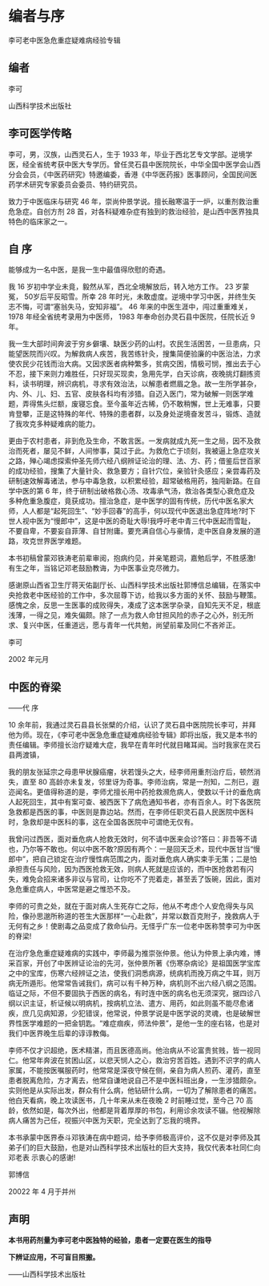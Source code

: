 # 编者与序

李可老中医急危重症疑难病经验专辑

## 编者

李可

山西科学技术出版社

## 李可医学传略

李可，男，汉族，山西灵石人，生于 1933 年，毕业于西北艺专文学部。逆境学医，经全省统考获中医大专学历。曾任灵石县中医院院长，中华全国中医学会山西分会会员，《中医药研究》特邀编委，香港《中华医药报》医事顾问，全国民间医药学术研究专家委员会委员、特约研究员。

致力于中医临床与研究 46 年，崇尚仲景学说。擅长融寒温于一炉，以重剂救治重危急症。自创方剂 28 首，对各科疑难杂症有独到的救治经验，是山西中医界独具特色的临床家之一。


## 自 序

能够成为一名中医，是我一生中最值得欣慰的奇遇。

我 16 岁初中学业未竟，毅然从军，西北全境解放后，转入地方工作。 23 岁蒙冤， 50岁后平反昭雪。所幸 28 年时光，未敢虚度。逆境中学习中医，并终生矢志不悔，可谓“塞翁失马，安知非福”。 46 年来的中医生涯中，闯过重重难关， 1978 年经全省统考录用为中医师， 1983 年奉命创办灵石县中医院，任院长近 9 年。

我一生大部时间奔波于穷乡僻壤、缺医少药的山村。农民生活困苦，一旦患病，只能望医院而兴叹。为解救病人疾苦，我苦练针灸，搜集简便验廉的中医治法，力求使农民少花钱而治大病。又因求医者病种繁多，贫病交困，情极可悯，推出去于心不忍，接下来则力难胜任，只好现买现卖，急用先学，白天诊病，夜晚挑灯翻拣资料，读书明理，辨识病机，寻求有效治法，以解患者燃眉之急。故一生所学甚杂，内、外、儿、妇、五官、皮肤各科均有涉猎。自迈入医门，常为破解一则医学难题，弄得焦头烂额，废寝忘食。至今虽年近古稀，仍不敢稍懈，世上无难事，只要肯登攀，正是这特殊的年代、特殊的患者群，以及身处逆境奋发苦斗，锻炼、造就了我攻克多种疑难病的能力。

更由于农村患者，非到危及生命，不敢言医。一发病就成九死一生之局，因不及救治而死者，屡见不鲜，人间惨事，莫过于此。为救危亡于顷刻，我被逼上急症攻关之路，殚心竭虑探索仲圣先师六经八纲辨证论治的理、法、方、药；借鉴后世百家的成功经验，搜集了大量针灸、救急要方；自针穴位，亲验针灸感应；亲尝毒药及研制速效解毒诸法，参与中毒急救，以积累经验，超常破格用药，独闯新路。在自学中医的第 6 年，终于研制出破格救心汤、攻毒承气汤，救治各类型心衰危症及多种危重急腹症，竟获成功。擅治急症，是中医学的固有传统，历代中医名家大师，人人都是“起死回生”、“妙手回春”的高手，何以现代中医退出急症阵地?时下世人视中医为“慢郎中”，这是中医的奇耻大辱!我呼吁老中青三代中医起而雪耻，不要自卑，不要妄自菲薄、自甘附庸。要充满自信心与豪情，走中医自身发展的道路，攻克世界医学难题。

本书初稿曾蒙邓铁涛老前辈审阅，抱病约见，并亲笔题词，嘉勉后学，不胜感激!有生之年，当铭记邓老鼓励教诲，为中医事业克尽微力。

感谢原山西省卫生厅蒋天佑副厅长、山西科学技术出版社郭博信总编辑，在落实中央抢救老中医经验的工作中，多次屈尊下访，给我以多方面的关怀、鼓励与鞭策。感愧之余，反思一生医事的成败得失，凑成了这本医学杂录，自知先天不足，根底浅薄，一得之见，难失偏颇。除了一点为救人命甘担风险的赤子之心外，别无所求、复兴中医，任重道远，愿与青年一代共勉，尚望前辈及同仁不吝斧正。

李可

2002 年元月


## 中医的脊梁

——代 序

10 余年前，我通过灵石县县长张檗的介绍，认识了灵石县中医院院长李可，并拜他为师。现在，《李可老中医急危重症疑难病经验专辑》即将出版，我又是本书的责任编辑。李师擅长治疗疑难大症，我早在青年时代就目睹耳闻。当时我家在灵石县两渡镇，

我的朋友张延宗之母患甲状腺癌瘤，状若馒头之大，经李师用重剂治疗后，顿然消失，直至 80 高龄亦未复发，邻里讶为奇事。李师治病，常是一剂知，二剂已，遐迩闻名。更值得称道的是，李师尤擅长用中药抢救濒危病人，使数以千计的垂危病人起死回生，其中有案可查、被西医下了病危通知书者，亦有百余人。时下各医院急救都是西医的事，中医则是靠边站。然而，在李师任职灵石县人民医院中医科时，急救却是中医科的事，这在全国各医院中可谓绝无仅有。

我曾问过西医，面对垂危病人抢救无效时，何不请中医来会诊?答曰：非吾等不请也，乃尔等不敢也。何以中医不敢?原因有两个：一是回天乏术，现代中医甘当“慢郎中”，把自己锁定在治疗慢性病范围之内，面对垂危病人确实束手无策；二是怕承担责任与风险，因为西医抢救无效，则病人死就是应该的，而中医抢救若有闪失，难免会招来诸多非议与官司，让你吃不了兜着走，甚至丢了饭碗，因此，面对急危重症病人，中医常是避之惟恐不及。

李师的可贵之处，就在于面对病人生死存亡之际，他从不考虑个人安危得失与风险，像孙思邈所称道的苍生大医那样“一心赴救”，并常以数百克附子，挽救病人于无何有之乡！使剧毒之品变成了救命仙丹。无怪乎广东一位老中医称赞李可为中医的脊梁!

在治疗急危重症疑难病的实践中，李师最为推崇张仲景。他认为仲景上承内难，博采百家，开创了中医辨证论治的先河，张仲景所著《伤寒杂病论》是祖国医学宝库之中的宝库，伤寒六经辨证之法，使我们洞悉病源，统病机而挽万病之牛耳，则万病无所遁形。他常常告诫我们，病可以有千种万种，病机则不出六经八纲之范围。临证之际，不但不要固执于西医的病名，有时连中医的病名也无须深究，据四诊八纲以识主证，析证候以明病机，按病机立法、遣方、用药，如此则虽不能尽愈诸疾，庶几见病知源，少犯错误，他常说，仲景学说是中医学说的灵魂，也是破解世界性医学难题的一把金钥匙。“难症痼疾，师法仲景”，是他一生的座右铭，也是对我们中医界晚生后辈的谆谆教侮。

李师不仅才识超绝，医术精湛，而且医德高尚。他治病从不论富贵贫贱，皆一视同仁。他常年奔波在贫困山区，以悲天悯人之心，救治穷苦百姓。遇到不识字的病人家属，不能按医嘱服药时，他常常是深夜守候在侧，亲自为病人煎药、灌药，直至患者脱离危险，方才离去，他常自谦地说自己不是中医科班出身，一生涉猎颇杂。实则他是从实际出发，群众有什么病，他钻研什么病，一切为了解除患者的痛苦。他白天看病，晚上攻读医书，几十年来从未在夜晚 2 时前睡过觉，至今己 70 高龄，依然如是，每次外出，他都是背着厚厚的书包，利用诊余攻读不辍。他视解除病人痛苦为己任，视振兴中医为天职，完全达到了忘我的境界。

本书承蒙中医界泰斗邓铁涛在病中题词，给予李师极高评价，这不仅是对李师及其
弟子们的巨大鼓励，也是对山西科学技术出版社的巨大支持，我仅代表本社同仁向邓老表
示衷心的感谢!

郭博信

20022 年 4 月于并州

## 声明

**本书用药剂量为李可老中医独特的经验，患者一定要在医生的指导**

**下辨证应用，不可盲目照搬。**

——山西科学技术出版社
